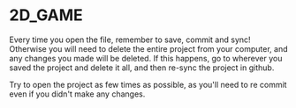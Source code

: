 # 2D_GAME

Every time you open the file, remember to save, commit and sync! Otherwise you will need to delete the entire project from your computer, and any changes you made will be deleted. If this happens, go to wherever you saved the project and delete it all, and then re-sync the project in github.

Try to open the project as few times as possible, as you'll need to re commit even if you didn't make any changes. 
